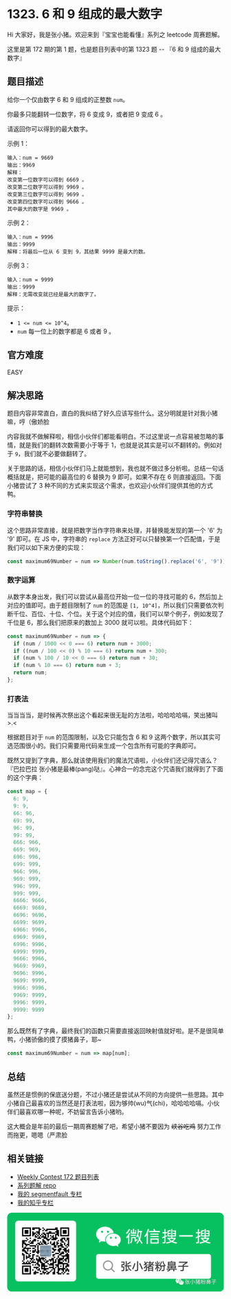# 1323. 6 和 9 组成的最大数字

Hi 大家好，我是张小猪。欢迎来到『宝宝也能看懂』系列之 leetcode 周赛题解。

这里是第 172 期的第 1 题，也是题目列表中的第 1323 题 -- 『6 和 9 组成的最大数字』

## 题目描述

给你一个仅由数字 6 和 9 组成的正整数 `num`。

你最多只能翻转一位数字，将 6 变成 9，或者把 9 变成 6 。

请返回你可以得到的最大数字。

示例 1：

```shell
输入：num = 9669
输出：9969
解释：
改变第一位数字可以得到 6669 。
改变第二位数字可以得到 9969 。
改变第三位数字可以得到 9699 。
改变第四位数字可以得到 9666 。
其中最大的数字是 9969 。
```

示例 2：

```shell
输入：num = 9996
输出：9999
解释：将最后一位从 6 变到 9，其结果 9999 是最大的数。
```

示例 3：

```shell
输入：num = 9999
输出：9999
解释：无需改变就已经是最大的数字了。
```

提示：

- `1 <= num <= 10^4`。
- `num` 每一位上的数字都是 6 或者 9 。

## 官方难度

EASY

## 解决思路

题目内容非常直白，直白的我纠结了好久应该写些什么。这分明就是针对我小猪嘛，哼（傲娇脸

内容我就不做解释啦，相信小伙伴们都能看明白。不过这里说一点容易被忽略的事情，就是我们的翻转次数需要小于等于 1，也就是说其实是可以不翻转的。例如对于 `9`，我们就不必要做翻转了。

关于思路的话，相信小伙伴们马上就能想到，我也就不做过多分析啦。总结一句话概括就是，把可能的最高位的 6 替换为 9 即可。如果不存在 6 则直接返回。下面小猪尝试了 3 种不同的方式来实现这个需求，也欢迎小伙伴们提供其他的方式鸭。

### 字符串替换

这个思路非常直接，就是把数字当作字符串来处理，并替换能发现的第一个 '6' 为 '9' 即可。在 JS 中，字符串的 `replace` 方法正好可以只替换第一个匹配值，于是我们可以如下来方便的实现：

```js
const maximum69Number = num => Number(num.toString().replace('6', '9'));
```

### 数字运算

从数字本身出发，我们可以尝试从最高位开始一位一位的寻找可能的 6，然后加上对应的值即可。由于题目限制了 `num` 的范围是 `[1, 10^4]`，所以我们只需要依次判断千位、百位、十位、个位。关于这个对应的值，我们可以举个例子，例如发现了千位是 6，那么我们把原来的数加上 3000 就可以啦。具体代码如下：

```js
const maximum69Number = num => {
  if (num / 1000 << 0 === 6) return num + 3000;
  if ((num / 100 << 0) % 10 === 6) return num + 300;
  if (num % 100 / 10 << 0 === 6) return num + 30;
  if (num % 10 === 6) return num + 3;
  return num;
};
```

### 打表法

当当当当，是时候再次祭出这个看起来很无耻的方法啦，哈哈哈哈嗝，笑出猪叫 >.<

根据题目对于 `num` 的范围限制，以及它只能包含 6 和 9 这两个数字，所以其实可选范围很小的。我们只需要用代码来生成一个包含所有可能的字典即可。

既然又提到了字典，那么就该使用我们的魔法咒语啦，小伙伴们还记得咒语么？『巴拉巴拉 张小猪是最棒(pang)哒』。心神合一的念完这个咒语我们就得到了下面的这个字典：

```js
const map = {
  6: 9,
  9: 9,
  66: 96,
  69: 99,
  96: 99,
  99: 99,
  666: 966,
  669: 969,
  696: 996,
  699: 999,
  966: 996,
  969: 999,
  996: 999,
  999: 999,
  6666: 9666,
  6669: 9669,
  6696: 9696,
  6699: 9699,
  6966: 9966,
  6969: 9969,
  6996: 9996,
  6999: 9999,
  9666: 9966,
  9669: 9969,
  9696: 9996,
  9699: 9999,
  9966: 9996,
  9969: 9999,
  9996: 9999,
  9999: 9999
};
```

那么既然有了字典，最终我们的函数只需要直接返回映射值就好啦。是不是很简单鸭，小猪骄傲的摸了摸猪鼻子，耶~

```js
const maximum69Number = num => map[num];
```

## 总结

虽然还是惯例的保底送分题，不过小猪还是尝试从不同的方向提供一些思路。其中小猪自己最喜欢的当然还是打表法啦，因为够帅(wu)气(chi)，哈哈哈哈嗝。小伙伴们最喜欢哪一种呢，不妨留言告诉小猪哟。

这大概会是年前的最后一期周赛题解了吧，希望小猪不要因为 ~~峡谷吃鸡~~ 努力工作而拖更，嗯嗯（严肃脸

## 相关链接

- [Weekly Contest 172 题目列表](https://github.com/poppinlp/leetcode#weekly-contest-172)
- [系列题解 repo](https://github.com/poppinlp/leetcode)
- [我的 segmentfault 专栏](https://segmentfault.com/blog/zxzfbz)
- [我的知乎专栏](https://zhuanlan.zhihu.com/zxzfbz)

![我的微信公众号：张小猪粉鼻子](../resources/qrcode_green.jpeg)
